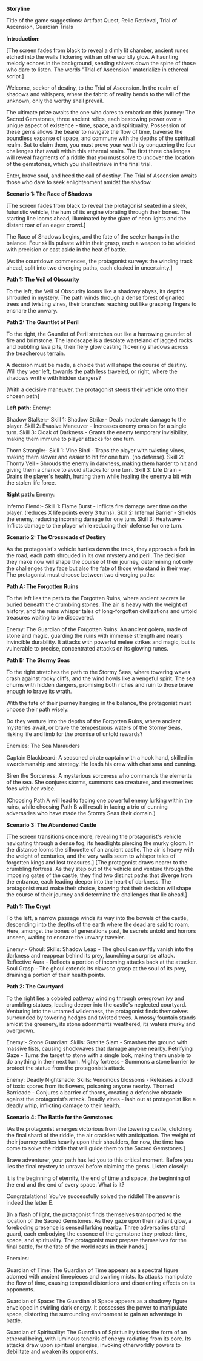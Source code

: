 **Storyline**

Title of the game suggestions: Artifact Quest, Relic Retrieval, Trial of Ascension, Guardian Trials

**Introduction:**

[The screen fades from black to reveal a dimly lit chamber, ancient runes etched into the walls flickering with an otherworldly glow. A haunting melody echoes in the background, sending shivers down the spine of those who dare to listen. The words "Trial of Ascension" materialize in ethereal script.]

Welcome, seeker of destiny, to the Trial of Ascension. In the realm of shadows and whispers, where the fabric of reality bends to the will of the unknown, only the worthy shall prevail.

The ultimate prize awaits the one who dares to embark on this journey: The Sacred Gemstones, three ancient relics, each bestowing power over a unique aspect of existence - time, space, and spirituality. Possession of these gems allows the bearer to navigate the flow of time, traverse the boundless expanse of space, and commune with the depths of the spiritual realm. But to claim them, you must prove your worth by conquering the four challenges that await within this ethereal realm. The first three challenges will reveal fragments of a riddle that you must solve to uncover the location of the gemstones, which you shall retrieve in the final trial. 

Enter, brave soul, and heed the call of destiny. The Trial of Ascension awaits those who dare to seek enlightenment amidst the shadow.

**Scenario 1: The Race of Shadows**

[The screen fades from black to reveal the protagonist seated in a sleek, futuristic vehicle, the hum of its engine vibrating through their bones. The starting line looms ahead, illuminated by the glare of neon lights and the distant roar of an eager crowd.]

The Race of Shadows begins, and the fate of the seeker hangs in the balance. Four skills pulsate within their grasp, each a weapon to be wielded with precision or cast aside in the heat of battle.

[As the countdown commences, the protagonist surveys the winding track ahead, split into two diverging paths, each cloaked in uncertainty.]

**Path 1: The Veil of Obscurity**

To the left, the Veil of Obscurity looms like a shadowy abyss, its depths shrouded in mystery. The path winds through a dense forest of gnarled trees and twisting vines, their branches reaching out like grasping fingers to ensnare the unwary.

**Path 2: The Gauntlet of Peril**

To the right, the Gauntlet of Peril stretches out like a harrowing gauntlet of fire and brimstone. The landscape is a desolate wasteland of jagged rocks and bubbling lava pits, their fiery glow casting flickering shadows across the treacherous terrain.

A decision must be made, a choice that will shape the course of destiny. Will they veer left, towards the path less traveled, or right, where the shadows writhe with hidden dangers?

[With a decisive maneuver, the protagonist steers their vehicle onto their chosen path]

**Left path:**
Enemy:

Shadow Stalker:- Skill 1: Shadow Strike - Deals moderate damage to the player. Skill 2: Evasive Maneuver - Increases enemy evasion for a single turn. Skill 3: Cloak of Darkness - Grants the enemy temporary invisibility, making them immune to player attacks for one turn.

Thorn Strangle:- Skill 1: Vine Bind - Traps the player with twisting vines, making them slower and easier to hit for one turn. (no defense). Skill 2: Thorny Veil - Shrouds the enemy in darkness, making them harder to hit and giving them a chance to avoid attacks for one turn. Skill 3: Life Drain - Drains the player's health, hurting them while healing the enemy a bit with the stolen life force.

**Right path:**
Enemy:

Inferno Fiend:- Skill 1: Flame Burst - Inflicts fire damage over time on the player. (reduces X life points every 3 turns). Skill 2: Infernal Barrier - Shields the enemy, reducing incoming damage for one turn. Skill 3: Heatwave - Inflicts damage to the player while reducing their defense for one turn.

**Scenario 2: The Crossroads of Destiny**

As the protagonist's vehicle hurtles down the track, they approach a fork in the road, each path shrouded in its own mystery and peril. The decision they make now will shape the course of their journey, determining not only the challenges they face but also the fate of those who stand in their way.
The protagonist must choose between two diverging paths:

**Path A: The Forgotten Ruins**

To the left lies the path to the Forgotten Ruins, where ancient secrets lie buried beneath the crumbling stones. The air is heavy with the weight of history, and the ruins whisper tales of long-forgotten civilizations and untold treasures waiting to be discovered.

Enemy: The Guardian of the Forgotten Ruins: An ancient golem, made of stone and magic, guarding the ruins with immense strength and nearly invincible durability. It attacks with powerful melee strikes and magic, but is vulnerable to precise, concentrated attacks on its glowing runes.

**Path B: The Stormy Seas**

To the right stretches the path to the Stormy Seas, where towering waves crash against rocky cliffs, and the wind howls like a vengeful spirit. The sea churns with hidden dangers, promising both riches and ruin to those brave enough to brave its wrath.

With the fate of their journey hanging in the balance, the protagonist must choose their path wisely.

Do they venture into the depths of the Forgotten Ruins, where ancient mysteries await, or brave the tempestuous waters of the Stormy Seas, risking life and limb for the promise of untold rewards?

Enemies: The Sea Marauders

Captain Blackbeard: A seasoned pirate captain with a hook hand, skilled in swordsmanship and strategy. He leads his crew with charisma and cunning.

Siren the Sorceress: A mysterious sorceress who commands the elements of the sea. She conjures storms, summons sea creatures, and mesmerizes foes with her voice.

(Choosing Path A will lead to facing one powerful enemy lurking within the ruins, while choosing Path B will result in facing a trio of cunning adversaries who have made the Stormy Seas their domain.)

**Scenario 3: The Abandoned Castle**

[The screen transitions once more, revealing the protagonist's vehicle navigating through a dense fog, its headlights piercing the murky gloom. In the distance looms the silhouette of an ancient castle. The air is heavy with the weight of centuries, and the very walls seem to whisper tales of forgotten kings and lost treasures.]
[The protagonist draws nearer to the crumbling fortress. As they step out of the vehicle and venture through the imposing gates of the castle, they find two distinct paths that diverge from the entrance, each leading deeper into the heart of darkness. The protagonist must make their choice, knowing that their decision will shape the course of their journey and determine the challenges that lie ahead.]

**Path 1: The Crypt**

To the left, a narrow passage winds its way into the bowels of the castle, descending into the depths of the earth where the dead are said to roam. Here, amongst the bones of generations past, lie secrets untold and horrors unseen, waiting to ensnare the unwary traveler. 

Enemy:- Ghoul: Skills: Shadow Leap - The ghoul can swiftly vanish into the darkness and reappear behind its prey, launching a surprise attack. Reflective Aura - Reflects a portion of incoming attacks back at the attacker. Soul Grasp - The ghoul extends its claws to grasp at the soul of its prey, draining a portion of their health points.

**Path 2: The Courtyard**

To the right lies a cobbled pathway winding through overgrown ivy and crumbling statues, leading deeper into the castle's neglected courtyard. Venturing into the untamed wilderness, the protagonist finds themselves surrounded by towering hedges and twisted trees. A mossy fountain stands amidst the greenery, its stone adornments weathered, its waters murky and overgrown.

Enemy:- Stone Guardian: Skills: Granite Slam - Smashes the ground with massive fists, causing shockwaves that damage anyone nearby. Petrifying Gaze - Turns the target to stone with a single look, making them unable to do anything in their next turn. Mighty fortress - Summons a stone barrier to protect the statue from the protagonist’s attack. 

Enemy: Deadly Nightshade: Skills: Venomous blossoms - Releases a cloud of toxic spores from its flowers, poisoning anyone nearby. Thorned Barricade - Conjures a barrier of thorns, creating a defensive obstacle against the protagonist’s attack. Deadly vines - lash out at protagonist like a deadly whip, inflicting damage to their health.

**Scenario 4: The Battle for the Gemstones**

[As the protagonist emerges victorious from the towering castle, clutching the final shard of the riddle, the air crackles with anticipation. The weight of their journey settles heavily upon their shoulders, for now, the time has come to solve the riddle that will guide them to the Sacred Gemstones.]

Brave adventurer, your path has led you to this critical moment. Before you lies the final mystery to unravel before claiming the gems. Listen closely:

It is the beginning of eternity,
the end of time and space,
the beginning of the end
and the end of every space.
What is it?

Congratulations! You've successfully solved the riddle! The answer is indeed the letter E.

[In a flash of light, the protagonist finds themselves transported to the location of the Sacred Gemstones. As they gaze upon their radiant glow, a foreboding presence is sensed lurking nearby. Three adversaries stand guard, each embodying the essence of the gemstone they protect: time, space, and spirituality. The protagonist must prepare themselves for the final battle, for the fate of the world rests in their hands.]

Enemies:

Guardian of Time: The Guardian of Time appears as a spectral figure adorned with ancient timepieces and swirling mists. Its attacks manipulate the flow of time, causing temporal distortions and disorienting effects on its opponents.

Guardian of Space: The Guardian of Space appears as a shadowy figure enveloped in swirling dark energy. It possesses the power to manipulate space, distorting the surrounding environment to gain an advantage in battle.

Guardian of Spirituality: The Guardian of Spirituality takes the form of an ethereal being, with luminous tendrils of energy radiating from its core. Its attacks draw upon spiritual energies, invoking otherworldly powers to debilitate and weaken its opponents. 

